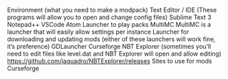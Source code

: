 Environment (what you need to make a modpack)
Text Editor / IDE (These programs will allow you to open and change config files)
Sublime Text 3
Notepad++
VSCode
Atom
Launcher to play packs
MultiMC
MultiMC is a launcher that will easily allow settings per instance
Launcher for downloading and updating mods (either of these launchers will work fine, it’s preference)
GDLauncher
Curseforge
NBT Explorer (sometimes you’ll need to edit files like level.dat and NBT Explorer will open and allow editing)
https://github.com/jaquadro/NBTExplorer/releases
Sites to use for mods
Curseforge
